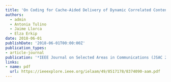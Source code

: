 ```yaml
---
title: 'On Coding for Cache-Aided Delivery of Dynamic Correlated Content'
authors:
  - admin
  - Antonia Tulino
  - Jaime Llorca
  - Elza Erkip
date: 2018-06-01
publishDate: '2018-06-01T00:00:00Z'
publication_types: 
- article-journal
publication: '*IEEE Journal on Selected Areas in Communications (JSAC 2018)*'
links:
- name: pdf
  url: https://ieeexplore.ieee.org/ielaam/49/8517178/8374090-aam.pdf
---
```



